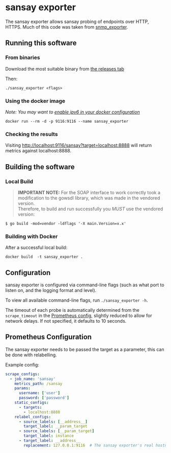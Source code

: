 # sansay exporter


The sansay exporter allows sansay probing of endpoints over
HTTP, HTTPS.  Much of this code was taken from [snmp_exporter](https://github.com/prometheus/snmp_exporter).

## Running this software

### From binaries

Download the most suitable binary from [the releases tab](https://github.com/magna5/sansay_exporter/releases)

Then:

    ./sansay_exporter <flags>


### Using the docker image

*Note: You may want to [enable ipv6 in your docker configuration](https://docs.docker.com/v17.09/engine/userguide/networking/default_network/ipv6/)*

    docker run --rm -d -p 9116:9116 --name sansay_exporter

### Checking the results

Visiting [http://localhost:9116/sansay?target=localhost:8888](http://localhost:9116/sansay?target=localhost:8888&username=user&password=password)
will return metrics against localhost:8888.

## Building the software

### Local Build

> **IMPORTANT NOTE:** For the SOAP interface to work correctly took a modification to the gowsdl library, which was made in the vendored version.  
> Therefore, to build and run successfully you *MUST* use the vendored version:
>

```
$ go build -mod=vendor -ldflags '-X main.Version=x.x'
```

### Building with Docker

After a successful local build:

    docker build  -t sansay_exporter .

## Configuration

sansay exporter is configured via command-line flags (such as what port to listen on, and the logging format and level).

To view all available command-line flags, run `./sansay_exporter -h`.

The timeout of each probe is automatically determined from the `scrape_timeout` in the [Prometheus config](https://prometheus.io/docs/operating/configuration/#configuration-file), slightly reduced to allow for network delays.
If not specified, it defaults to 10 seconds.

## Prometheus Configuration

The sansay exporter needs to be passed the target as a parameter, this can be
done with relabelling.

Example config:
```yml
scrape_configs:
  - job_name: 'sansay'
    metrics_path: /sansay
    params:
      username: ['user']
      password: ['password']
    static_configs:
      - targets:
        - localhost:8888    
    relabel_configs:
      - source_labels: [__address__]
        target_label: __param_target
      - source_labels: [__param_target]
        target_label: instance
      - target_label: __address__
        replacement: 127.0.0.1:9116  # The sansay exporter's real hostname:port.
```
